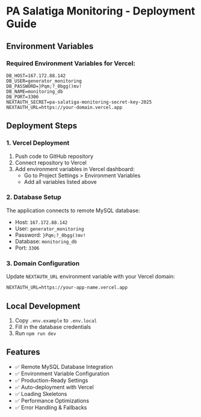 # PA Salatiga Monitoring - Deployment Guide

## Environment Variables

### Required Environment Variables for Vercel:

```
DB_HOST=167.172.88.142
DB_USER=generator_monitoring
DB_PASSWORD=}Pqm;?_0bgg()mv!
DB_NAME=monitoring_db
DB_PORT=3306
NEXTAUTH_SECRET=pa-salatiga-monitoring-secret-key-2025
NEXTAUTH_URL=https://your-domain.vercel.app
```

## Deployment Steps

### 1. Vercel Deployment

1. Push code to GitHub repository
2. Connect repository to Vercel
3. Add environment variables in Vercel dashboard:
   - Go to Project Settings > Environment Variables
   - Add all variables listed above
   
### 2. Database Setup

The application connects to remote MySQL database:
- Host: `167.172.88.142`
- User: `generator_monitoring`  
- Password: `}Pqm;?_0bgg()mv!`
- Database: `monitoring_db`
- Port: `3306`

### 3. Domain Configuration

Update `NEXTAUTH_URL` environment variable with your Vercel domain:
```
NEXTAUTH_URL=https://your-app-name.vercel.app
```

## Local Development

1. Copy `.env.example` to `.env.local`
2. Fill in the database credentials
3. Run `npm run dev`

## Features

- ✅ Remote MySQL Database Integration
- ✅ Environment Variable Configuration  
- ✅ Production-Ready Settings
- ✅ Auto-deployment with Vercel
- ✅ Loading Skeletons
- ✅ Performance Optimizations
- ✅ Error Handling & Fallbacks
